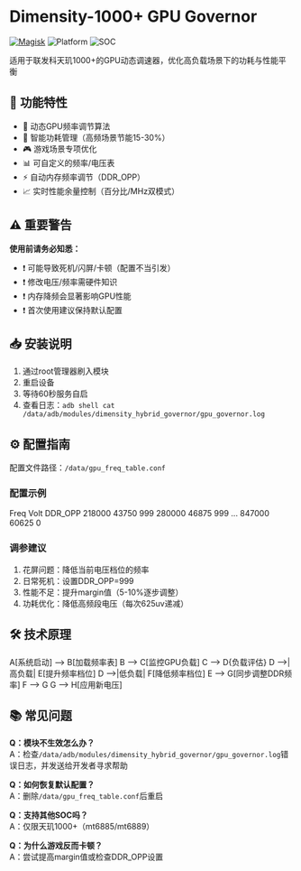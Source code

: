 # Dimensity-1000+ GPU Governor

[![Magisk](https://img.shields.io/badge/Magisk-20.4%2B-brightgreen)](https://github.com/topjohnwu/Magisk)
![Platform](https://img.shields.io/badge/Platform-Android%2010.0%2B-blue)
![SOC](https://img.shields.io/badge/SOC-MediaTek_Dimensity_1000%2B-red)

适用于联发科天玑1000+的GPU动态调速器，优化高负载场景下的功耗与性能平衡

## 📌 功能特性
- 🚀 动态GPU频率调节算法
- 🔋 智能功耗管理（高频场景节能15-30%）
- 🎮 游戏场景专项优化
- 📊 可自定义的频率/电压表
- ⚡ 自动内存频率调节（DDR_OPP）
- 📈 实时性能余量控制（百分比/MHz双模式）

## ⚠️ 重要警告
**使用前请务必知悉：**
- ❗ 可能导致死机/闪屏/卡顿（配置不当引发）
- ❗ 修改电压/频率需硬件知识
- ❗ 内存降频会显著影响GPU性能
- ❗ 首次使用建议保持默认配置

## 📥 安装说明
1. 通过root管理器刷入模块
2. 重启设备
3. 等待60秒服务自启
4. 查看日志：`adb shell cat /data/adb/modules/dimensity_hybrid_governor/gpu_governor.log`

## ⚙️ 配置指南
配置文件路径：`/data/gpu_freq_table.conf`

### 配置示例
Freq Volt DDR_OPP
218000 43750 999
280000 46875 999
...
847000 60625 0

### 调参建议
1. 花屏问题：降低当前电压档位的频率
2. 日常死机：设置DDR_OPP=999
3. 性能不足：提升margin值（5-10%逐步调整）
4. 功耗优化：降低高频段电压（每次625uv递减）

## 🛠️ 技术原理
A[系统启动] --> B[加载频率表]
B --> C[监控GPU负载]
C --> D{负载评估}
D -->|高负载| E[提升频率档位]
D -->|低负载| F[降低频率档位]
E --> G[同步调整DDR频率]
F --> G
G --> H[应用新电压]

## 📚 常见问题
**Q：模块不生效怎么办？**  
A：检查`/data/adb/modules/dimensity_hybrid_governor/gpu_governor.log`错误日志，并发送给开发者寻求帮助

**Q：如何恢复默认配置？**  
A：删除`/data/gpu_freq_table.conf`后重启

**Q：支持其他SOC吗？**  
A：仅限天玑1000+（mt6885/mt6889）

**Q：为什么游戏反而卡顿？**  
A：尝试提高margin值或检查DDR_OPP设置
